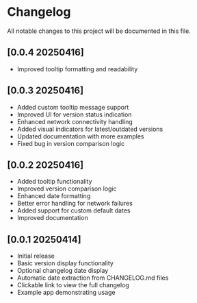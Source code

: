 # Changelog

All notable changes to this project will be documented in this file.


## [0.0.4 20250416]
- Improved tooltip formatting and readability


## [0.0.3 20250416]
- Added custom tooltip message support
- Improved UI for version status indication
- Enhanced network connectivity handling
- Added visual indicators for latest/outdated versions
- Updated documentation with more examples
- Fixed bug in version comparison logic


## [0.0.2 20250416]
- Added tooltip functionality
- Improved version comparison logic
- Enhanced date formatting
- Better error handling for network failures
- Added support for custom default dates
- Improved documentation


## [0.0.1 20250414]
- Initial release
- Basic version display functionality
- Optional changelog date display
- Automatic date extraction from CHANGELOG.md files
- Clickable link to view the full changelog
- Example app demonstrating usage 
